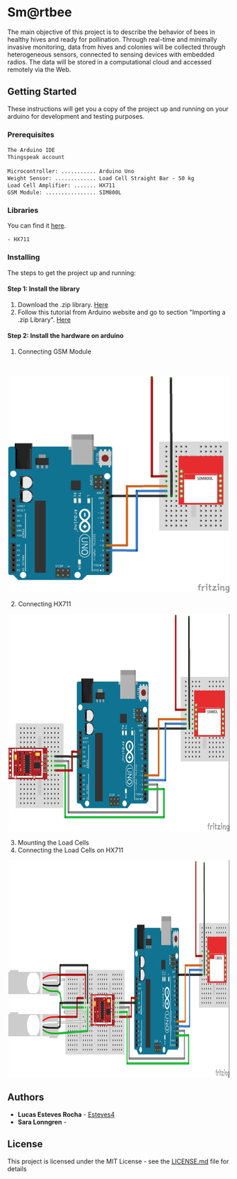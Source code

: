 # Sm@rtbee
The main objective of this project is to describe the behavior of bees in healthy hives and ready for pollination. Through real-time and minimally invasive monitoring, data from hives and colonies will be collected through heterogeneous sensors, connected to sensing devices with embedded radios. The data will be stored in a computational cloud and accessed remotely via the Web.

## Getting Started

These instructions will get you a copy of the project up and running on your arduino for development and testing purposes.

### Prerequisites

```
The Arduino IDE
Thingspeak account

Microcontroller: ........... Arduino Uno
Weight Sensor: ............. Load Cell Straight Bar - 50 kg
Load Cell Amplifier: ....... HX711
GSM Module: ................ SIM800L
```

### Libraries

You can find it [here](Bibliotecas).
```
- HX711
```

### Installing

The steps to get the project up and running:

#### Step 1: Install the library

   1. Download the .zip library. [Here](Bibliotecas)
   2. Follow this tutorial from Arduino website and go to section "Importing a .zip Library". [Here](https://www.arduino.cc/en/Guide/Libraries)

#### Step 2: Install the hardware on arduino

   1. Connecting GSM Module
   
   <p align="center">
      <img width="500" height="492" src="img/Scale_1.jpg">
   </p>
   
   2. Connecting HX711
   
   <p align="center">
      <img width="500" height="492" src="img/Scale_2.jpg">
   </p>
   
   3. Mounting the Load Cells
   4. Connecting the Load Cells on HX711
   
   <p align="center">
      <img width="500" height="492" src="img/Scale_3.jpg">
   </p>

## Authors

* **Lucas Esteves Rocha** - [Esteves4](https://github.com/Esteves4)
* **Sara Lonngren**  -

## License

This project is licensed under the MIT License - see the [LICENSE.md](../LICENSE) file for details
